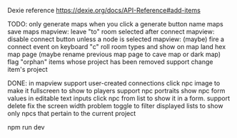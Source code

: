 
Dexie reference
https://dexie.org/docs/API-Reference#add-items



TODO:
only generate maps when you click a generate button
name maps
save maps
mapview: leave "to" room selected after connect
mapview: disable connect button unless a node is selected
mapview: (maybe) fire a connect event on keyboard "c"
roll room types and show on map
land hex map page (maybe rename previous map page to cave map or dark map)
flag "orphan" items whose project has been removed
support change item's project

DONE:
in mapview support user-created connections
click npc image to make it fullscreen to show to players
support npc portraits
show npc form values in editable text inputs
click npc from list to show it in a form. support delete
fix the screen width problem
toggle to filter displayed lists to show only npcs that pertain to the current project




npm run dev

